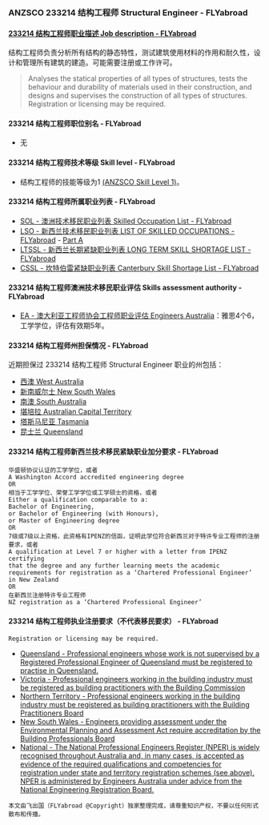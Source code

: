 ### ANZSCO 233214 结构工程师 Structural Engineer - FLYabroad ###

####  [233214 结构工程师职业描述 Job description - FLYabroad](http://www.flyabroadvisa.com/anzsco/2332.html#233214)

结构工程师负责分析所有结构的静态特性，测试建筑使用材料的作用和耐久性，设计和管理所有建筑的建造。可能需要注册或工作许可。

> Analyses the statical properties of all types of structures, tests the behaviour and durability of materials used in their construction, and designs and supervises the construction of all types of structures. Registration or licensing may be required.

#### 233214 结构工程师职位别名 - FLYabroad
 
- 无

#### 233214 结构工程师技术等级 Skill level - FLYabroad

- 结构工程师的技能等级为1 [(ANZSCO Skill Level 1)](http://www.flyabroadvisa.com/anzsco/)。

#### 233214 结构工程师所属职业列表 - FLYabroad

- [SOL - 澳洲技术移民职业列表 Skilled Occupation List - FLYabroad](http://www.flyabroadvisa.com/sol/)
- [LSO - 新西兰技术移民职业列表 LIST OF SKILLED OCCUPATIONS - FLYabroad](http://nz.flyabroadvisa.com/lso/) - [Part A](parta)
- [LTSSL - 新西兰长期紧缺职业列表 LONG TERM SKILL SHORTAGE LIST - FLYabroad](http://nz.flyabroadvisa.com/work-residence/ltssl.html)
- [CSSL - 坎特伯雷紧缺职业列表 Canterbury Skill Shortage List - FLYabroad](http://nz.flyabroadvisa.com/work-residence/cssl.html)

#### 233214 结构工程师澳洲技术移民职业评估 Skills assessment authority - FLYabroad

- [EA - 澳大利亚工程师协会工程师职业评估 Engineers Australia](http://www.flyabroadvisa.com/ass/ea.html)：雅思4个6，工学学位，评估有效期5年。

####  233214 结构工程师州担保情况 - FLYabroad

近期担保过 233214 结构工程师 Structural Engineer 职业的州包括：

- [西澳 West Australia](http://www.flyabroadvisa.com/zdb/wa.html)
- [新南威尔士 New South Wales](http://www.flyabroadvisa.com/zdb/nsw.html)
- [南澳 South Australia](http://www.flyabroadvisa.com/zdb/sa.html)
- [堪培拉 Australian Capital Territory](http://www.flyabroadvisa.com/zdb/act.html)
- [塔斯马尼亚 Tasmania](http://www.flyabroadvisa.com/zdb/tas.html)
- [昆士兰 Queensland](http://www.flyabroadvisa.com/zdb/qld.html)

#### 233214 结构工程师新西兰技术移民紧缺职业加分要求 - FLYabroad

  
    华盛顿协议认证的工学学位，或者
    A Washington Accord accredited engineering degree
    OR
    相当于工学学位、荣誉工学学位或工学硕士的资格，或者
    Either a qualification comparable to a:
    Bachelor of Engineering, 
    or Bachelor of Engineering (with Honours),
    or Master of Engineering degree 
    OR
    7级或7级以上资格，此资格有IPENZ的信函，证明此学位符合新西兰对于特许专业工程师的注册要求，或者
    A qualification at Level 7 or higher with a letter from IPENZ certifying
    that the degree and any further learning meets the academic requirements for registration as a ‘Chartered Professional Engineer’ in New Zealand 
    OR
    在新西兰注册特许专业工程师
    NZ registration as a ‘Chartered Professional Engineer’

####  233214 结构工程师执业注册要求（不代表移民要求） - FLYabroad

    Registration or licensing may be required.

- [Queensland - Professional engineers whose work is not supervised by a Registered Professional Engineer of Queensland must be registered to practise in Queensland.](http://www.bpeq.qld.gov.au/iMIS15/BPEQ/)
- [Victoria - Professional engineers working in the building industry must be registered as building practitioners with the Building Commission](http://www.buildingcommission.com.au/)
- [Northern Territory - Professional engineers working in the building industry must be registered as building practitioners with the Building Practitioners Board](http://www.bpb.nt.gov.au/practitioners.shtml)
- [New South Wales - Engineers providing assessment under the Environmental Planning and Assessment Act require accreditation by the Building Professionals Board ](http://www.bpb.nsw.gov.au/)
- [National - The National Professional Engineers Register (NPER) is widely recognised throughout Australia and, in many cases, is accepted as evidence of the required qualifications and competencies for registration under state and territory registration schemes (see above). NPER is administered by Engineers Australia under advice from the National Engineering Registration Board. ](http://www.engineersaustralia.org.au/nerb)

`本文由飞出国（FLYabroad @Copyright）独家整理完成，请尊重知识产权，不要以任何形式散布和传播。`
